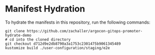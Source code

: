 # Manifest Hydration

To hydrate the manifests in this repository, run the following commands:

```shell
git clone https://github.com/zachaller/argocon-gitops-promoter-hydrate-demo
# cd into the cloned directory
git checkout d712d9e2db8790a3a1753c2301475b9061345489
kustomize build ./user-configuration/staging/e2e
```

